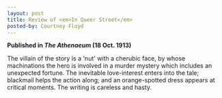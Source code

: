 ```yaml
---
layout: post
title: Review of <em>In Queer Street</em>
posted-by: Courtney Floyd
---
```

<strong>Published in <em>The Athenaeum</em> (18 Oct. 1913)</strong>

The villain of the story is a 'nut' with a cherubic face, by whose machinations the hero is involved in a murder mystery which 
includes an unexpected fortune. The inevitable love-interest enters into the tale; blackmail helps the action along; and an 
orange-spotted dress appears at critical moments. The writing is careless and hasty. 
